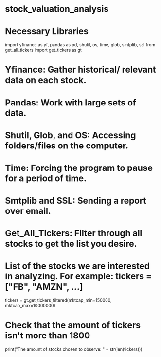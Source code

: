 # stock_valuation_analysis

# Necessary Libraries
import yfinance as yf, pandas as pd, shutil, os, time, glob, smtplib, ssl
from get_all_tickers import get_tickers as gt

# Yfinance: Gather historical/ relevant data on each stock.
# Pandas: Work with large sets of data.
# Shutil, Glob, and OS: Accessing folders/files on the computer.
# Time: Forcing the program to pause for a period of time.
# Smtplib and SSL: Sending a report over email.
# Get_All_Tickers: Filter through all stocks to get the list you desire.


# List of the stocks we are interested in analyzing. For example: tickers = ["FB", "AMZN", ...] 
tickers = gt.get_tickers_filtered(mktcap_min=150000, mktcap_max=10000000)

# Check that the amount of tickers isn't more than 1800
print("The amount of stocks chosen to observe: " + str(len(tickers)))
